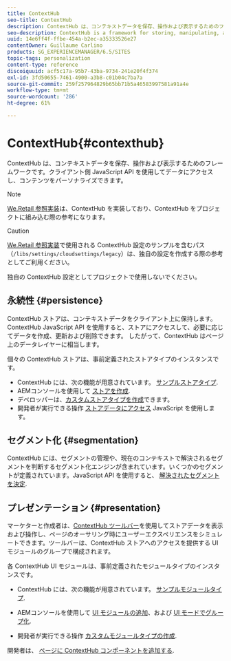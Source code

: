 ```yaml
---
title: ContextHub
seo-title: ContextHub
description: ContextHub は、コンテキストデータを保存、操作および表示するためのフレームワークです。
seo-description: ContextHub is a framework for storing, manipulating, and presenting context data
uuid: 14e6ff4f-ffbe-454a-b2ec-a35333526e27
contentOwner: Guillaume Carlino
products: SG_EXPERIENCEMANAGER/6.5/SITES
topic-tags: personalization
content-type: reference
discoiquuid: acf5c17a-95b7-43ba-9734-241e20f4f374
exl-id: 3fd50655-7461-4900-a3b8-c01b04c7ba7a
source-git-commit: 259f257964829b65bb71b5a46583997581a91a4e
workflow-type: tm+mt
source-wordcount: '286'
ht-degree: 61%

---
```


# ContextHub{#contexthub}

ContextHub は、コンテキストデータを保存、操作および表示するためのフレームワークです。クライアント側 JavaScript API を使用してデータにアクセスし、コンテンツをパーソナライズできます。

>[!NOTE]
>
>[We.Retail 参照実装](/help/sites-developing/we-retail.md)は、ContextHub を実装しており、ContextHub をプロジェクトに組み込む際の参考になります。

>[!CAUTION]
>
>[We.Retail 参照実装](/help/sites-developing/we-retail.md)で使用される ContextHub 設定のサンプルを含むパス（`/libs/settings/cloudsettings/legacy`）は、独自の設定を作成する際の参考としてご利用ください。
>
>独自の ContextHub 設定としてプロジェクトで使用しないでください。

## 永続性 {#persistence}

ContextHub ストアは、コンテキストデータをクライアント上に保持します。ContextHub JavaScript API を使用すると、ストアにアクセスして、必要に応じてデータを作成、更新および削除できます。 したがって、ContextHub はページ上のデータレイヤーに相当します。

個々の ContextHub ストアは、事前定義されたストアタイプのインスタンスです。

* ContextHub には、次の機能が用意されています。 [サンプルストアタイプ](/help/sites-developing/ch-samplestores.md).
* AEMコンソールを使用して [ストアを作成](ch-configuring.md#creating-a-contexthub-store).
* デベロッパーは、[カスタムストアタイプを作成](/help/sites-developing/ch-extend.md#creating-custom-store-candidates)できます。
* 開発者が実行できる操作 [ストアデータにアクセス](/help/sites-developing/ch-adding.md#interacting-with-contexthub-stores) JavaScript を使用します。

## セグメント化 {#segmentation}

ContextHub には、セグメントの管理や、現在のコンテキストで解決されるセグメントを判断するセグメント化エンジンが含まれています。いくつかのセグメントが定義されています。JavaScript API を使用すると、 [解決されたセグメントを決定](/help/sites-developing/ch-adding.md#determining-resolved-contexthub-segments).

## プレゼンテーション {#presentation}

マーケターと作成者は、[ContextHub ツールバー](/help/sites-authoring/ch-previewing.md)を使用してストアデータを表示および操作し、ページのオーサリング時にユーザーエクスペリエンスをシミュレートできます。ツールバーは、ContextHub ストアへのアクセスを提供する UI モジュールのグループで構成されます。

各 ContextHub UI モジュールは、事前定義されたモジュールタイプのインスタンスです。

* ContextHub には、次の機能が用意されています。 [サンプルモジュールタイプ](/help/sites-developing/ch-samplemodules.md).
* AEMコンソールを使用して [UI モジュールの追加](ch-configuring.md#adding-a-ui-module)、および [UI モードでグループ化](ch-configuring.md#adding-a-ui-mode).

* 開発者が実行できる操作 [カスタムモジュールタイプの作成](/help/sites-developing/ch-extend.md#creating-contexthub-ui-module-types).

開発者は、 [ページに ContextHub コンポーネントを追加する](/help/sites-developing/ch-adding.md).

